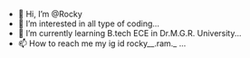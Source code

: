 - 👋 Hi, I’m @Rocky
- 👀 I’m interested in all type of coding...
- 🌱 I’m currently learning B.tech ECE in Dr.M.G.R. University...
- 📫 How to reach me my ig id rocky__.ram._ ...

<!---
Ramachandran-03/Ramachandran-03 is a ✨ special ✨ repository because its `README.md` (this file) appears on your GitHub profile.
You can click the Preview link to take a look at your changes.
--->
